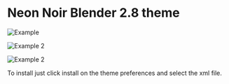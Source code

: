 # Neon Noir Blender 2.8 theme



![Example](https://i.imgur.com/eQ5mQDb.png)

![Example 2](https://i.imgur.com/9CJJYQs.png)

![Example 2](https://i.imgur.com/XQ8BItU.png)




To install just click install on the theme preferences and select the xml file.